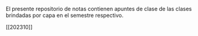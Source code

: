 El presente repositorio de notas contienen apuntes de clase de las clases brindadas por capa en el semestre respectivo.

[[202310]]



